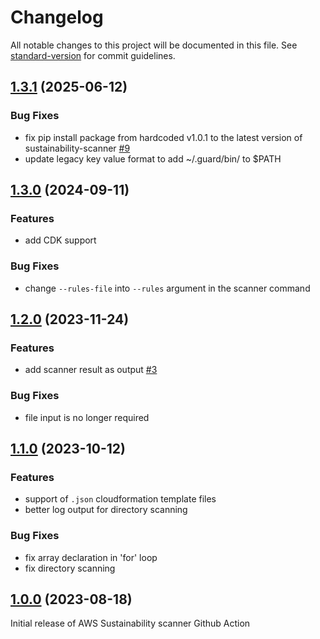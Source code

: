 # Changelog

All notable changes to this project will be documented in this file. See [standard-version](https://github.com/conventional-changelog/standard-version) for commit guidelines.

## [1.3.1](https://github.com/aws-actions/sustainability-scanner/compare/v1.2.0...v1.3.1) (2025-06-12)

### Bug Fixes

- fix pip install package from hardcoded v1.0.1 to the latest version of sustainability-scanner [#9](https://github.com/aws-actions/sustainability-scanner/issues/9)
- update legacy key value format to add ~/.guard/bin/ to $PATH

## [1.3.0](https://github.com/aws-actions/sustainability-scanner/compare/v1.2.0...v1.3.0) (2024-09-11)

### Features

- add CDK support

### Bug Fixes

- change `--rules-file` into `--rules` argument in the scanner command

## [1.2.0](https://github.com/aws-actions/sustainability-scanner/compare/v1.1.0...v1.2.0) (2023-11-24)

### Features

- add scanner result as output [#3](https://github.com/aws-actions/sustainability-scanner/issues/3)

### Bug Fixes

- file input is no longer required

## [1.1.0](https://github.com/aws-actions/sustainability-scanner/compare/v1.0.0...v1.1.0) (2023-10-12)

### Features

- support of `.json` cloudformation template files
- better log output for directory scanning

### Bug Fixes

- fix array declaration in 'for' loop
- fix directory scanning

## [1.0.0](https://github.com/aws-actions/sustainability-scanner/tree/v1.0.0) (2023-08-18)

Initial release of AWS Sustainability scanner Github Action